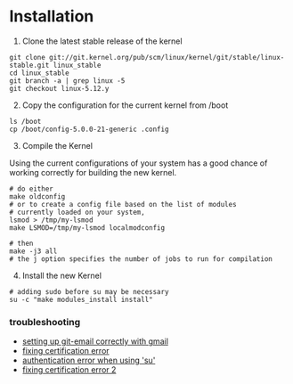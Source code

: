 # Installation
1. Clone the latest stable release of the kernel
```shell
git clone git://git.kernel.org/pub/scm/linux/kernel/git/stable/linux-stable.git linux_stable
cd linux_stable
git branch -a | grep linux -5
git checkout linux-5.12.y
```

2. Copy the configuration for the current kernel from /boot

```shell
ls /boot
cp /boot/config-5.0.0-21-generic .config
```
3. Compile the Kernel

Using the current configurations of your system has a good chance of working correctly for building the new kernel.

```shell
# do either
make oldconfig
# or to create a config file based on the list of modules
# currently loaded on your system,
lsmod > /tmp/my-lsmod
make LSMOD=/tmp/my-lsmod localmodconfig

# then
make -j3 all 
# the j option specifies the number of jobs to run for compilation

```
4. Install the new Kernel

```shell
# adding sudo before su may be necessary
su -c "make modules_install install"
```

### troubleshooting
- [setting up git-email correctly with gmail](https://stackoverflow.com/questions/68238912/how-to-configure-and-use-git-send-email-to-work-with-gmail-to-email-patches-to)
- [fixing certification error](https://unix.stackexchange.com/questions/293642/attempting-to-compile-kernel-yields-a-certification-error)
- [authentication error when using 'su'](https://askubuntu.com/questions/446570/why-does-su-fail-with-authentication-error)
- [fixing certification error 2](https://superuser.com/questions/1214116/no-openssl-sign-file-signing-key-pem-leads-to-error-while-loading-kernel-modules/1322832#1322832)
